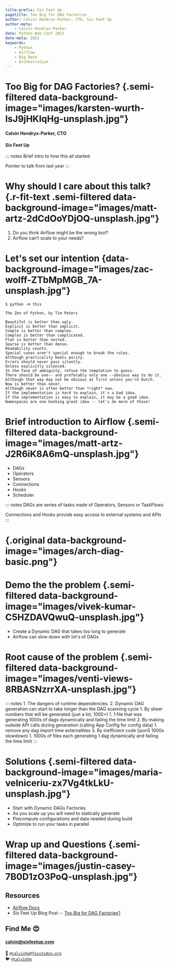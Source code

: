 ```yaml
---
title-prefix: Six Feet Up
pagetitle: Too Big for DAG Factories
author: Calvin Hendryx-Parker, CTO, Six Feet Up
author-meta:
    - Calvin Hendryx-Parker
date: Python Web Conf 2023
date-meta: 2023
keywords:
    - Python
    - Airflow
    - Big Data
    - Orchestration
---
```


# Too Big for DAG Factories? {.semi-filtered data-background-image="images/karsten-wurth-lsJ9jHKIqHg-unsplash.jpg"}
#### Calvin Hendryx-Parker, CTO
#### Six Feet Up


::: notes
Brief intro to how this all started

Pointer to talk from last year
:::


# Why should I care about this talk? {.r-fit-text .semi-filtered data-background-image="images/matt-artz-2dCdOoYDjOQ-unsplash.jpg"}

1. Do you think Airflow might be the wrong tool?
1. Airflow can’t scale to your needs?

# Let's set our intention {data-background-image="images/zac-wolff-ZTbMpMGB_7A-unsplash.jpg"}

~~~
$ python -m this

The Zen of Python, by Tim Peters

Beautiful is better than ugly.
Explicit is better than implicit.
Simple is better than complex.
Complex is better than complicated.
Flat is better than nested.
Sparse is better than dense.
Readability counts.
Special cases aren't special enough to break the rules.
Although practicality beats purity.
Errors should never pass silently.
Unless explicitly silenced.
In the face of ambiguity, refuse the temptation to guess.
There should be one-- and preferably only one --obvious way to do it.
Although that way may not be obvious at first unless you're Dutch.
Now is better than never.
Although never is often better than *right* now.
If the implementation is hard to explain, it's a bad idea.
If the implementation is easy to explain, it may be a good idea.
Namespaces are one honking great idea -- let's do more of those!
~~~

# Brief introduction to Airflow {.semi-filtered data-background-image="images/matt-artz-J2R6iK8A6mQ-unsplash.jpg"}

* DAGs
* Operators
* Sensors
* Connections
* Hooks
* Scheduler

::: notes
DAGs are series of tasks made of Operators, Sensors or TaskFlows

Connections and Hooks provide easy access to external systems and APIs
:::

# {.original data-background-image="images/arch-diag-basic.png"}

# Demo the the problem {.semi-filtered data-background-image="images/vivek-kumar-C5HZDAVQwuQ-unsplash.jpg"}

* Create a Dynamic DAG that takes too long to generate
* Airflow can slow down with lot's of DAGs

# Root cause of the problem {.semi-filtered data-background-image="images/venti-views-8RBASNzrrXA-unsplash.jpg"}

::: notes
    1. The dangers of runtime dependencies.
    2. Dynamic DAG generation can start to take longer than the DAG scanning cycle
        1. By sheer numbers that will be generated (just a lot, 1000+)
            1. 1 file that was generating 1000s of dags dynamically and failing the time limit
        2. By making outside API calls during generation (calling App Config for config data)
            1. remove any dag import time externalities
        3. By inefficient code (json5 1000x slowdown)
            1. 1000s of files each generating 1 dag dynamically and failing the time limit
:::

# Solutions {.semi-filtered data-background-image="images/maria-velniceriu-zx7Vg4tkLkU-unsplash.jpg"}

* Start with Dynamic DAGs Factories
* As you scale up you will need to statically generate
* Precompute configurations and data needed during build
* Optimize to run your tasks in parallel

# Wrap up and Questions {.semi-filtered data-background-image="images/justin-casey-7B0D1zO3PoQ-unsplash.jpg"}

## Resources

* [Airflow Docs](https://airflow.apache.org/docs/apache-airflow/stable/index.html)
* Six Feet Up Blog Post -- [Too Big for DAG Factories?](https://sixfeetup.com/blog/too-big-for-dag-factories)

## Find Me 😍

#### <calvin@sixfeetup.com>

🐘 [`@calvinhp@fosstodon.org`](https://fosstodon.org/@calvinhp)  
🐦 [`@calvinhp`](https://twitter.com/calvinhp)

